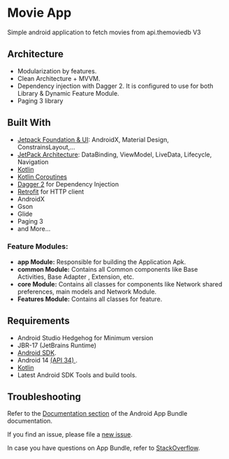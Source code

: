 # Movie App
Simple android application to fetch movies from api.themoviedb V3

## Architecture
* Modularization by features.
* Clean Architecture + MVVM.
* Dependency injection with Dagger 2. It is configured to use for both Library & Dynamic Feature Module.
* Paging 3 library

## Built With
* [Jetpack Foundation & UI](https://developer.android.com/jetpack): AndroidX, Material Design, ConstrainsLayout,...
* [JetPack Architecture](https://developer.android.com/jetpack): DataBinding, ViewModel, LiveData, Lifecycle, Navigation
* [Kotlin](https://kotlinlang.org/)
* [Kotlin Coroutines](https://github.com/Kotlin/kotlinx.coroutines)
* [Dagger 2](https://github.com/google/dagger) for Dependency Injection
* [Retrofit](https://github.com/square/retrofit) for HTTP client
* AndroidX
* Gson
* Glide
* Paging 3
* and More...

### Feature Modules:
* **app Module:**    Responsible for building the Application Apk.
* **common Module:**   Contains all Common components like Base Activities, Base Adapter , Extension, etc.
* **core Module:**   Contains all classes for components like Network shared preferences, main models and Network Module.
* **Features Module:**   Contains all classes for feature.


## Requirements

- Android Studio Hedgehog for Minimum version
- JBR-17 (JetBrains Runtime)
- [Android SDK](http://developer.android.com/sdk/index.html).
- Android 14 [(API 34) ](http://developer.android.com/tools/revisions/platforms.html).
- [Kotlin](https://developer.android.com/kotlin/index.html)
- Latest Android SDK Tools and build tools.


## Troubleshooting

Refer to the [Documentation section](https://developer.android.com/guide/app-bundle)
of the Android App Bundle documentation.

If you find an issue, please file a [new issue](https://github.com/android/app-bundle-samples/issues/new).

In case you have questions on App Bundle, refer to [StackOverflow](https://stackoverflow.com/questions/tagged/app-bundle).
